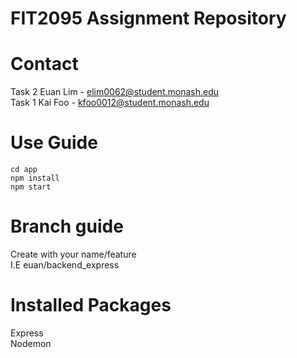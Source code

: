 # FIT2095 Assignment Repository

# Contact
Task 2 Euan Lim - elim0062@student.monash.edu <br>
Task 1 Kai Foo  - kfoo0012@student.monash.edu

# Use Guide 
```cd app```      <br>
```npm install``` <br>
```npm start```   <br>

# Branch guide 
Create with your name/feature <br>
I.E euan/backend_express 

# Installed Packages 
Express <br>
Nodemon <br>